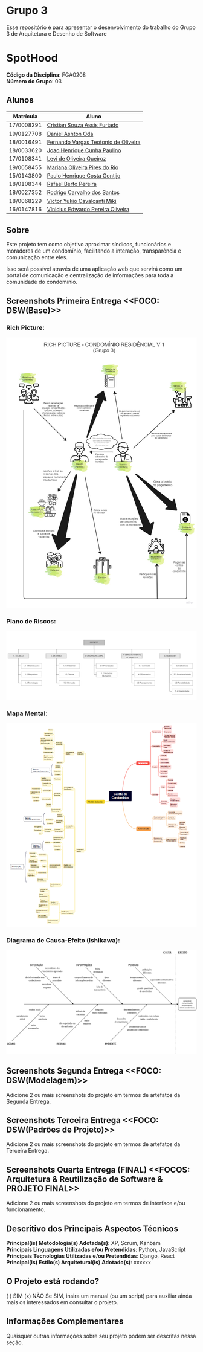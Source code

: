# Grupo 3

Esse repositório é para apresentar o desenvolvimento do trabalho do Grupo 3 de Arquitetura e Desenho de Software

# SpotHood

**Código da Disciplina**: FGA0208<br>
**Número do Grupo**: 03<br>

## Alunos
| Matrícula | Aluno |
| -- | -- |
| 17/0008291 | [Cristian Souza Assis Furtado](https://github.com/csafurtado) |
| 19/0127708 | [Daniel Ashton Oda](https://github.com/danieloda) |
| 18/0016491 | [Fernando Vargas Teotonio de Oliveira](https://github.com/SFernandoS) |
| 18/0033620 | [Joao Henrique Cunha Paulino](https://github.com/JoaoHenrique12) |
| 17/0108341 | [Levi de Oliveira Queiroz](https://github.com/LeviQ27) |
| 19/0058455 | [Mariana Oliveira Pires do Rio](https://github.com/MarianaPRio) |
| 15/0143800 | [Paulo Henrique Costa Gontijo](https://github.com/paulohgontijoo) |
| 18/0108344 | [Rafael Berto Pereira](https://github.com/RafaelBP02) |
| 18/0027352 | [Rodrigo Carvalho dos Santos](https://github.com/Rocsantos) |
| 18/0068229 | [Victor Yukio Cavalcanti Miki](https://github.com/yukioz) |
| 16/0147816 | [Vinicius Edwardo Pereira Oliveira](https://github.com/viniciused26) |

## Sobre
Este projeto tem como objetivo aproximar síndicos, funcionários e moradores de um condomínio, facilitando a interação, transparência e comunicação entre eles.<br>

Isso será possível através de uma aplicação web que servirá como um portal de comunicação e centralização de informações para toda a comunidade do condomínio. 


## Screenshots Primeira Entrega <<FOCO: DSW(Base)>>
### Rich Picture: 
![Rich Picture](./assets/RichPicture.jpg)
### Plano de Riscos:
![Plano de Riscos](./assets/Riscos.png)
### Mapa Mental:
![Mapa Mental](./assets/print_mapa_mental.png)
### Diagrama de Causa-Efeito (Ishikawa):
![Diagrama Causa-Efeito](./assets/Diagrama_Ishikawa.png)

## Screenshots Segunda Entrega <<FOCO: DSW(Modelagem)>>
Adicione 2 ou mais screenshots do projeto em termos de artefatos da Segunda Entrega.

## Screenshots Terceira Entrega <<FOCO: DSW(Padrões de Projeto)>>
Adicione 2 ou mais screenshots do projeto em termos de artefatos da Terceira Entrega.

## Screenshots Quarta Entrega (FINAL) <<FOCOS: Arquitetura & Reutilização de Software & PROJETO FINAL>>
Adicione 2 ou mais screenshots do projeto em termos de interface e/ou funcionamento.

## Descritivo dos Principais Aspectos Técnicos 
**Principal(is) Metodologia(s) Adotada(s)**: XP, Scrum, Kanbam<br>
**Principais Linguagens Utilizadas e/ou Pretendidas**: Python, JavaScript<br>
**Principais Tecnologias Utilizadas e/ou Pretendidas**: Django, React<br>
**Principal(is) Estilo(s) Arquitetural(is) Adotado(s)**: xxxxxx<br>

## O Projeto está rodando?
( ) SIM
(x) NÃO
Se SIM, insira um manual (ou um script) para auxiliar ainda mais os interessados em consultar o projeto.

## Informações Complementares 
Quaisquer outras informações sobre seu projeto podem ser descritas nessa seção.

